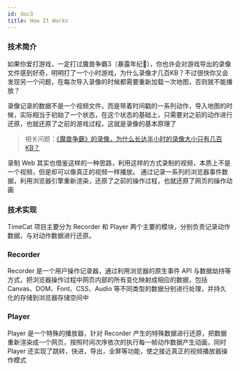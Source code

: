```yaml
---
id: doc3
title: How It Works
---
```


### 技术简介

如果你爱打游戏，一定打过魔兽争霸3（暴露年纪🤣），你也许会对游戏导出的录像文件感到好奇，明明打了一个小时游戏，为什么录像才几百KB？不过很快你又会发现另一个问题，在每次导入录像的时候都需要重新加载一次地图，否则就不能播放？

录像记录的数据不是一个视频文件，而是带着时间戳的一系列动作，导入地图的时候，实际相当于初始了一个状态，在这个状态的基础上，只需要对之前的动作进行还原，也就还原了之前的游戏过程，这就是录像的基本原理了

> 相关问题：[《魔兽争霸》的录像，为什么长达半小时的录像大小只有几百 KB？](https://www.zhihu.com/question/25431134)

录制 Web 其实也借鉴这样的一种思路，利用这样的方式录制的视频，本质上不是一个视频，但是却可以像真正的视频一样播放。
通过记录一系列的浏览器事件数据，利用浏览器引擎重新渲染，还原了之前的操作过程，也就还原了网页的操作动画

### 技术实现

TimeCat 项目主要分为 Recorder 和 Player 两个主要的模块，分别负责记录动作数据，与对动作数据进行还原。

### Recorder
Recorder 是一个用户操作记录器，通过利用浏览器的原生事件 API 与数据劫持等方式，把浏览器操作过程中网页内部的所有变化映射成相应的数据，包括 Canvas、DOM、Font、CSS、Audio 等不同类型的数据分别进行处理，并持久化的存储到浏览器存储空间中

### Player

Player 是一个特殊的播放器，针对 Recorder 产生的特殊数据进行还原，把数据重新渲染成一个网页，按照时间次序依次的执行每一帧动作数据产生动画，同时 Player 还实现了跳转，快进，导出，全屏等功能，使之接近真正的视频播放器操作模式
